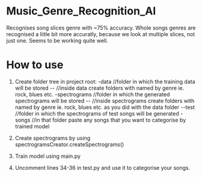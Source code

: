 # Music_Genre_Recognition_AI
Recognises song slices genre with ~75% accuracy.
Whole songs genres are recognised a liitle bit more accuratly, because we look at multiple slices, not just one.
Seems to be working quite well.

# How to use
1. Create folder tree in project root:
-data //folder in which the training data will be stored
-- //inside data create folders with named by genre ie. rock, blues etc.
-spectrograms //folder in which the generated spectrograms will be stored
-- //inside spectrograms create folders with named by genre ie. rock, blues etc. as you did with the data folder
--test //folder in which the spectrograms of test songs will be generated
-songs //in that folder paste any songs that you want to categorise by trained model

2. Create spectrograms by using spectrogramsCreator.createSpectrograms()
3. Train model using main.py
4. Uncomment lines 34-36 in test.py and use it to categorise your songs.
